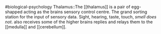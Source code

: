 #biological-psychology 
Thalamus::The [[thalamus]] is a pair of egg-shapped acting as the brains sensory control centre. The grand sorting station for the input of sensory data. Sight, hearing, taste, touch, *smell does not*. also receives some of the higher brains replies and relays them to the [[medulla]] and [[cerebellum]].
<!--SR:!2023-12-21,3,250-->